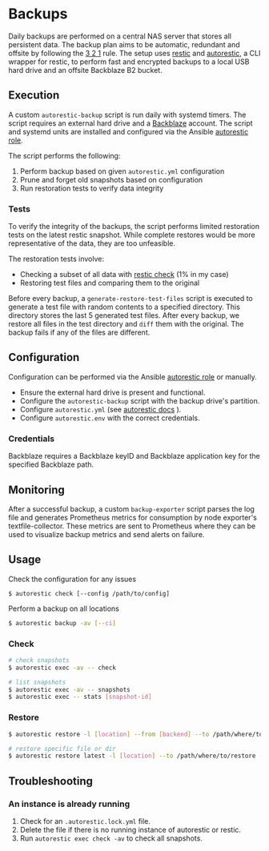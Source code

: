 # Backups

Daily backups are performed on a central NAS server that stores all persistent
data. The backup plan aims to be automatic, redundant and offsite by following
the [3 2 1](https://www.backblaze.com/blog/the-3-2-1-backup-strategy) rule. The
setup uses [restic](https://restic.readthedocs.io/en/stable/) and
[autorestic](https://autorestic.vercel.app/), a CLI wrapper for restic, to
perform fast and encrypted backups to a local USB hard drive and an offsite
Backblaze B2 bucket.

## Execution

A custom `autorestic-backup` script is run daily with systemd timers. The script
requires an external hard drive and a
[Backblaze](https://www.backblaze.com/b2/cloud-storage.html) account. The script
and systemd units are installed and configured via the Ansible [autorestic
role](roles/autorestic.md).

The script performs the following:

1. Perform backup based on given `autorestic.yml` configuration
2. Prune and forget old snapshots based on configuration
3. Run restoration tests to verify data integrity

### Tests

To verify the integrity of the backups, the script performs limited restoration
tests on the latest restic snapshot. While complete restores would be more
representative of the data, they are too unfeasible.

The restoration tests involve:

- Checking a subset of all data with [restic
  check](https://restic.readthedocs.io/en/stable/045_working_with_repos.html#checking-integrity-and-consistency)
  (1% in my case)
- Restoring test files and comparing them to the original

Before every backup, a `generate-restore-test-files` script is executed to
generate a test file with random contents to a specified directory. This
directory stores the last 5 generated test files. After every backup, we restore
all files in the test directory and `diff` them with the original. The
backup fails if any of the files are different.

## Configuration

Configuration can be performed via the Ansible [autorestic
role](roles/autorestic.md) or manually.

- Ensure the external hard drive is present and functional.
- Configure the `autorestic-backup` script with the backup drive's partition.
- Configure `autorestic.yml` (see [autorestic
  docs](https://autorestic.vercel.app/config) ).
- Configure `autorestic.env` with the correct credentials.

### Credentials

Backblaze requires a Backblaze keyID and Backblaze application key for the
specified Backblaze path.

## Monitoring

After a successful backup, a custom `backup-exporter` script parses the log file
and generates Prometheus metrics for consumption by node exporter's
textfile-collector. These metrics are sent to Prometheus where they can be used
to visualize backup metrics and send alerts on failure.

## Usage

Check the configuration for any issues

```
$ autorestic check [--config /path/to/config]
```

Perform a backup on all locations

```bash
$ autorestic backup -av [--ci]
```

### Check

```bash
# check snapshots
$ autorestic exec -av -- check

# list snapshots
$ autorestic exec -av -- snapshots
$ autorestic exec -- stats [snapshot-id]
```

### Restore

```bash
$ autorestic restore -l [location] --from [backend] --to /path/where/to/restore

# restore specific file or dir
$ autorestic restore latest -l [location] --to /path/where/to/restore --include /path/to/restore
```

## Troubleshooting

### An instance is already running

1. Check for an `.autorestic.lock.yml` file.
2. Delete the file if there is no running instance of autorestic or restic.
3. Run `autorestic exec check -av` to check all snapshots.
